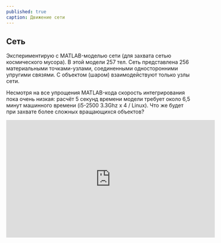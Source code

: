 ```yaml
---
published: true
caption: Движение сети
---
```

## Сеть

Экспериментирую с MATLAB-моделью сети (для захвата сетью космического мусора). В этой модели 257 тел. Сеть представлена 256 материальными точками-узлами, соединенными односторонними упругими связями. С объектом (шаром) взаимодействуют только узлы сети. 

Несмотря на все упрощения MATLAB-кода скорость интегрирования пока очень низкая: расчёт 5 секунд времени модели требует около 6,5 минут машинного времени (i5-2500 3.3Ghz x 4 / Linux). Что же будет при захвате более сложных вращающихся объектов?

<iframe width="560" height="315" src="https://www.youtube.com/watch?v=U_2ek6xsmao" frameborder="0" allow="autoplay; encrypted-media" allowfullscreen></iframe>

